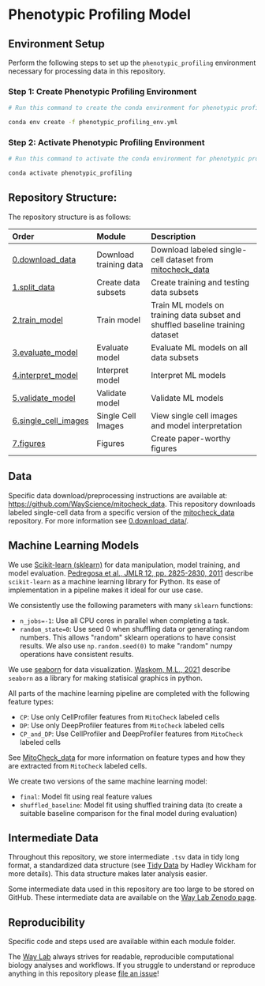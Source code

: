 # Phenotypic Profiling Model

## Environment Setup

Perform the following steps to set up the `phenotypic_profiling` environment necessary for processing data in this repository.

### Step 1: Create Phenotypic Profiling Environment

```sh
# Run this command to create the conda environment for phenotypic profiling

conda env create -f phenotypic_profiling_env.yml
```

### Step 2: Activate Phenotypic Profiling Environment

```sh
# Run this command to activate the conda environment for phenotypic profiling

conda activate phenotypic_profiling
```

## Repository Structure:

The repository structure is as follows:

| Order | Module | Description |
| :---- | :----- | :---------- |
| [0.download_data](0.download_data/) | Download training data | Download labeled single-cell dataset from [mitocheck_data](https://github.com/WayScience/mitocheck_data) |
| [1.split_data](1.split_data/) | Create data subsets | Create training and testing data subsets |
| [2.train_model](2.train_model/) | Train model | Train ML models on training data subset and shuffled baseline training dataset |
| [3.evaluate_model](3.evaluate_model/) | Evaluate model | Evaluate ML models on all data subsets |
| [4.interpret_model](4.interpret_model/) | Interpret model | Interpret ML models |
| [5.validate_model](5.validate_model/) | Validate model | Validate ML models |
| [6.single_cell_images](6.single_cell_images/) | Single Cell Images | View single cell images and model interpretation |
| [7.figures](7.figures/) | Figures | Create paper-worthy figures |

## Data

Specific data download/preprocessing instructions are available at: https://github.com/WayScience/mitocheck_data.
This repository downloads labeled single-cell data from a specific version of the [mitocheck_data](https://github.com/WayScience/mitocheck_data) repository.
For more information see [0.download_data/](0.download_data/).

## Machine Learning Models

We use [Scikit-learn (sklearn)](https://scikit-learn.org/) for data manipulation, model training, and model evaluation.
[Pedregosa et al., JMLR 12, pp. 2825-2830, 2011](http://jmlr.csail.mit.edu/papers/v12/pedregosa11a.html) describe `scikit-learn` as a machine learning library for Python.
Its ease of implementation in a pipeline makes it ideal for our use case.

We consistently use the following parameters with many `sklearn` functions:

- `n_jobs=-1`: Use all CPU cores in parallel when completing a task.
- `random_state=0`: Use seed 0 when shuffling data or generating random numbers.
This allows "random" sklearn operations to have consist results.
We also use `np.random.seed(0)` to make "random" numpy operations have consistent results.

We use [seaborn](https://seaborn.pydata.org/) for data visualization. 
[Waskom, M.L., 2021](https://doi.org/10.21105/joss.03021) describe `seaborn` as a library for making statisical graphics in python.

All parts of the machine learning pipeline are completed with the following feature types:
- `CP`: Use only CellProfiler features from `MitoCheck` labeled cells
- `DP`: Use only DeepProfiler features from `MitoCheck` labeled cells
- `CP_and_DP`: Use CellProfiler and DeepProfiler features from `MitoCheck` labeled cells

See [MitoCheck_data](https://github.com/WayScience/mitocheck_data) for more information on feature types and how they are extracted from `MitoCheck` labeled cells.

We create two versions of the same machine learning model:
- `final`: Model fit using real feature values
- `shuffled_baseline`: Model fit using shuffled training data (to create a suitable baseline comparison for the final model during evaluation)

## Intermediate Data

Throughout this repository, we store intermediate `.tsv` data in tidy long format, a standardized data structure (see [Tidy Data](https://vita.had.co.nz/papers/tidy-data.pdf) by Hadley Wickham for more details).
This data structure makes later analysis easier.

Some intermediate data used in this repository are too large to be stored on GitHub.
These intermediate data are available on the [Way Lab Zenodo page](https://zenodo.org/communities/wayscience/).

## Reproducibility

Specific code and steps used are available within each module folder.

The [Way Lab](https://www.waysciencelab.com/) always strives for readable, reproducible computational biology analyses and workflows.
If you struggle to understand or reproduce anything in this repository please [file an issue](https://github.com/WayScience/mitocheck_data/issues/new/choose)!